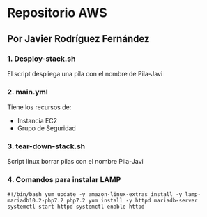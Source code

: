 # Repositorio AWS 
## Por Javier Rodríguez Fernández

### 1. Desploy-stack.sh
El script despliega una pila con el nombre de Pila-Javi

### 2. main.yml 
Tiene los recursos de:
- Instancia EC2
- Grupo de Seguridad
### 3. tear-down-stack.sh 
Script linux borrar pilas con el nombre Pila-Javi

### 4. Comandos para instalar LAMP
`#!/bin/bash
yum update -y
amazon-linux-extras install -y lamp-mariadb10.2-php7.2 php7.2
yum install -y httpd mariadb-server
systemctl start httpd
systemctl enable httpd
`
